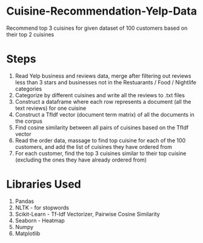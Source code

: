 # Cuisine-Recommendation-Yelp-Data
 Recommend top 3 cuisines for given dataset of 100 customers based on their top 2 cuisines
 
 # Steps
 1. Read Yelp business and reviews data, merge after filtering out reviews less than 3 stars and businesses not in the Restuarants / Food / Nightlife categories
 2. Categorize by different cuisines and write all the reviews to .txt files 
 3. Construct a dataframe where each row represents a document (all the text reviews) for one cuisine
 4. Construct a TfIdf vector (document term matrix) of all the documents in the corpus 
 5. Find cosine similarity between all pairs of cuisines based on the TfIdf vector 
 6. Read the order data, massage to find top cuisine for each of the 100 customers, and add the list of cuisines they have ordered from
 7. For each customer, find the top 3 cuisines similar to their top cuisine (excluding the ones they have already ordered from)

# Libraries Used
1. Pandas
2. NLTK - for stopwords
3. Scikit-Learn - Tf-Idf Vectorizer, Pairwise Cosine Similarity
4. Seaborn - Heatmap
5. Numpy
6. Matplotlib
